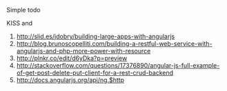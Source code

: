 Simple todo 

KISS and 

1. http://slid.es/jdobry/building-large-apps-with-angularjs
2. http://blog.brunoscopelliti.com/building-a-restful-web-service-with-angularjs-and-php-more-power-with-resource
3. http://plnkr.co/edit/d6yDka?p=preview
4. http://stackoverflow.com/questions/17376890/angular-js-full-example-of-get-post-delete-put-client-for-a-rest-crud-backend
5. http://docs.angularjs.org/api/ng.$http

